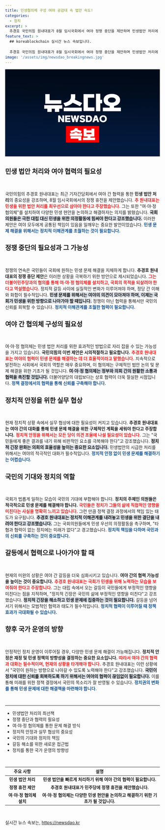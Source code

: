 ```yaml
---
title: 민생협의체 구성 여야 공감대 속 법안 속도!
categories:
  - 정치
excerpt: >
  추경호 국민의힘 원내대표가 8월 임시국회에서 여야 정쟁 중단을 제안하며 민생법안 처리에 집중하겠다고 밝혔습니다. 갈등을 잠재우고 협력 기구를 설치할 수 있을지에 관심이 쏠리고 있습니다.
feature_text: >
  ## koreablockchain 실시간 뉴스 속보입니다.

  추경호 국민의힘 원내대표가 8월 임시국회에서 여야 정쟁 중단을 제안하며 민생법안 처리에 집중하겠다고 밝혔습니다. 갈등을 잠재우고 협력 기구를 설치할 수 있을지에 관심이 쏠리고 있습니다.
image: '/assets/img/newsdao_breakingnews.jpg'
---
```


<p><img src="/assets/img/newsdao_breakingnews.jpg" alt="koreablockchain 속보" /></p>

<h2 data-ke-size="size26">민생 법안 처리와 여야 협력의 필요성</h2>

<p data-ke-size="size16">&nbsp;</p>

<p>국민의힘의 추경호 원내대표는 최근 기자간담회에서 여야 간 협력을 통한 <b>민생 법안 처리</b>의 중요성을 강조하며, 8월 임시국회에서의 정쟁 휴전을 제안했습니다. <b><span style="color: #ee2323;">추 원내대표는 민생을 위한 법안 처리를 최우선으로 삼아야 한다고 주장했습니다.</span></b> 그는 또한 "여·야·정 협의체"를 설치하여 다양한 민생 현안을 논의하고 해결하자는 의지를 밝혔습니다. <b><span style="background-color: #21538527;">국회의원들은 극한 대립 대신 민생을 위한 의정활동에 힘써야 한다고 강조했습니다.</span></b> 이러한 제안은 여야 모두에게 공통된 책임이 있음을 일깨우는 중요한 발언이었습니다. <b><span style="color: #1a5490;">민생 문제 해결을 위해서는 정치적 이해관계를 초월하는 것이 필요합니다.</span></b></p>

<h2 data-ke-size="size26">정쟁 중단의 필요성과 그 가능성</h2>

<p data-ke-size="size16">&nbsp;</p>

<p>정쟁의 연속은 국민들이 국회에 원하는 민생 문제 해결을 지체하게 합니다. <b>추경호 원내대표의 정쟁 중단 제안</b>은 이러한 상황을 극복하기 위한 방안으로 제시되었습니다. <b><span style="color: #ee2323;">그는 더불어민주당과의 협의를 통해 여·야·정 협의체를 설치하고, 국회의 목적을 되살려야 한다고 역설했습니다.</span></b> 정치적 갈등 사이에 실질적인 변화가 이루어져야 하며, 정당 간 이해와 화합이 필수적입니다. <b><span style="background-color: #21538527;">민생 문제를 위해서는 여야의 의견이 모아져야 하며, 이제는 국회가 민생을 위한 방향으로 나아가야 할 때입니다.</span></b> 정쟁이 아닌 협력을 통해서만 국민의 신뢰를 회복할 수 있습니다. <b><span style="color: #1a5490;">정치적 이해관계를 초월한 협력이 필요합니다.</span></b></p>

<h2 data-ke-size="size26">여야 간 협의체 구성의 필요성</h2>

<p data-ke-size="size16">&nbsp;</p>

<p>여·야·정 협의체는 민생 법안 처리를 위한 효과적인 방법으로 자리 잡을 수 있는 가능성을 가지고 있습니다. <b>국민의힘의 이번 제안은 시의적절하고 필요합니다.</b> <b><span style="color: #ee2323;">추경호 원내대표는 여야의 협력이 민생 문제를 해결하는 데 더 효율적이라고 말했습니다.</span></b> 지속적으로 발전하는 사회에서 국회의 역할은 매우 중요하며, 이 협의체는 구체적인 법안 논의 및 문제 해결을 위한 기초가 될 것입니다. <b><span style="background-color: #21538527;">여·야·정 협의체는 정부와 의회 간의 원활한 소통과 협력을 촉진할 것입니다.</span></b> 더불어양당의 대립보다는 상호 협력이 더욱 절실한 시점입니다. <b><span style="color: #1a5490;">정책 결정에서의 협력을 통해 신뢰를 구축해야 합니다.</span></b></p>

<h2 data-ke-size="size26">정치적 안정을 위한 실무 협상</h2>

<p data-ke-size="size16">&nbsp;</p>

<p>현재 정치적 상황 속에서 실무 협상에 대한 필요성이 커지고 있습니다. <b>추경호 원내대표는 여야 간의 대화를 통해 민생 문제 해결을 위한 구체적인 계획을 세워야 한다고 주장합니다.</b> <b><span style="color: #ee2323;">정치적 안정을 위해서는 모든 당이 의견 조율에 나설 필요성이 있습니다.</span></b> 그는 "국민들에게 좋은 결과를 내기 위해 비판적인 요소를 극복해야 한다"고 강조했습니다. <b><span style="background-color: #21538527;">정치적 긴장 완화는 의회의 효율성을 높이는 중요한 요소입니다.</span></b> 민생법안의 시급한 처리를 위해서는 여야의 적극적인 대화가 필수적입니다. <b><span style="color: #1a5490;">정치적 안정 없이 민생 문제를 해결하기는 어렵습니다.</span></b></p>

<h2 data-ke-size="size26">국민의 기대와 정치의 역할</h2>

<p data-ke-size="size16">&nbsp;</p>

<p>국회가 법롭게 일하는 모습이 국민의 기대에 부합해야 합니다. <b>정치의 주체인 의원들은 적극적으로 민생 문제를 해결해야 합니다.</b> <b><span style="color: #ee2323;">국민들은 정치가 그들의 삶에 직접적인 영향을 미친다는 사실을 명확히 느끼고 있습니다.</span></b> 그런 만큼 정책 결정 과정에서의 책임 있는 태도가 요구됩니다. <b><span style="background-color: #21538527;">추경호 원내대표는 정치적 이해관계를 내려놓고 민생을 위한 결단을 내려야 한다고 강조했습니다.</span></b> 그는 국회의원들에게 민생 우선의 의정활동을 촉구하며, "타협과 협력이 없는 정치에는 미래가 없다"고 경고했습니다. <b><span style="color: #1a5490;">정치적 책임을 다하며 국민과의 신뢰를 구축하는 것이 중요합니다.</span></b></p>

<h2 data-ke-size="size26">갈등에서 협력으로 나아가야 할 때</h2>

<p data-ke-size="size16">&nbsp;</p>

<p>현재의 미완의 상황은 여야 간 갈등을 더욱 심화시키고 있습니다. <b>여야 간의 협력 가능성을 높이는 것이 중요합니다.</b> <b><span style="color: #ee2323;">추경호 원내대표는 국회가 민생을 위해 노력하는 모습을 보여줘야 한다고 주장합니다.</span></b> 그는 대립 속에서 오는 갈등이 국민들에게 부정적인 영향을 미친다는 점을 지적하며, "정치적 긴장은 국민의 삶에 부정적인 영향을 미친다"고 강조했습니다. <b><span style="background-color: #21538527;">정치적 긴장을 해소하고 민생 문제에 집중하는 것이 필요합니다.</span></b> 갈등을 넘어서기 위해서는 모범적인 협력과 태도가 필수적입니다. <b><span style="color: #1a5490;">정치적 협력이 이루어질 때 정책 효과가 극대화될 수 있습니다.</span></b></p>

<h2 data-ke-size="size26">향후 국가 운영의 방향</h2>

<p data-ke-size="size16">&nbsp;</p>

<p>안정적인 정치 운영이 이루어질 경우, 다양한 민생 문제 해결이 가능해집니다. <b>정치적 안정은 재정 및 민생 정책의 방향성을 결정하는 중요한 요소입니다.</b> <b><span style="color: #ee2323;">따라서 여야 간의 협력과 대화는 필수적이며, 현재의 상황을 타개해야 합니다.</span></b> 추경호 원내대표는 이런 상황에서 "국민이 원하는 방향으로 나아갈 수 있도록 노력해야 한다"고 강조했습니다. <b><span style="background-color: #21538527;">국민이 정치에 대한 신뢰를 회복하도록 하기 위해서는 여야의 협력이 끊임없이 필요합니다.</span></b> 이를 통해 미래를 위한 정책 결정에서 국민의 목소리가 잘 반영될 수 있습니다. <b><span style="color: #1a5490;">정치권의 변화를 통해 민생 문제에 대한 해결책을 마련해야 합니다.</span></b></p>

<p data-ke-size="size16">&nbsp;</p>

<hr>

<ul>
  <li>민생법안 처리의 최선책</li>
  <li>정쟁 중단과 협력의 필요성</li>
  <li>여·야·정 협의체를 통한 문제 해결 방식</li>
  <li>정치적 안정과 실무 협상의 중요성</li>
  <li>국민의 기대와 정치의 책임</li>
  <li>갈등 해소를 위한 새로운 접근법</li>
  <li>정치를 통한 국가 운영의 방향성</li>
</ul>

<p data-ke-size="size16">&nbsp;</p>

<table style="width: 100%;">
  <thead>
    <tr>
      <th style="text-align: center;">주요 사항</th>
      <th style="text-align: center;">설명</th>
    </tr>
  </thead>
  <tbody>
    <tr>
      <td style="text-align: center; height: 17px;"><b>민생 법안 처리</b></td>
      <td style="text-align: center; height: 17px;"><b>민생 법안을 빠르게 처리하기 위해 여야 간의 협력이 필요합니다.</b></td>
    </tr>
    <tr>
      <td style="text-align: center; height: 17px;"><b>정쟁 휴전 제안</b></td>
      <td style="text-align: center; height: 17px;"><b>추경호 원내대표가 민주당에 정쟁 휴전을 제안했습니다.</b></td>
    </tr>
    <tr>
      <td style="text-align: center; height: 17px;"><b>여·야·정 협의체 설치</b></td>
      <td style="text-align: center; height: 17px;"><b>여·야·정 협의체는 다양한 민생 현안을 논의하고 해결하기 위한 기초가 될 것입니다.</b></td>
    </tr>
  </tbody>
</table>

<p data-ke-size="size16">&nbsp;</p>
실시간 뉴스 속보는, <a href="https://newsdao.kr" rel="dofollow">https://newsdao.kr</a>


